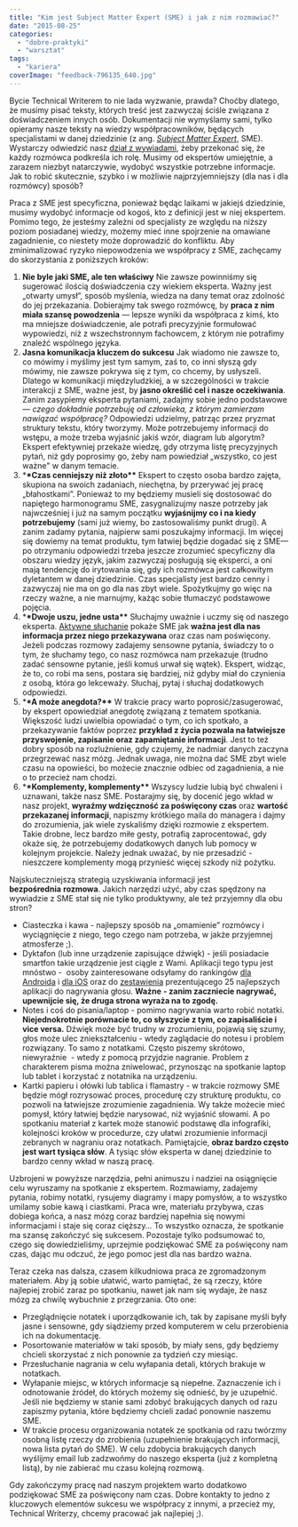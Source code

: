 ```yaml
---
title: "Kim jest Subject Matter Expert (SME) i jak z nim rozmawiać?"
date: "2015-08-25"
categories:
  - "dobre-praktyki"
  - "warsztat"
tags:
  - "kariera"
coverImage: "feedback-796135_640.jpg"
---
```


Bycie Technical Writerem to nie lada wyzwanie, prawda? Choćby dlatego, że musimy pisać teksty, których treść jest zazwyczaj ściśle związana z doświadczeniem innych osób. Dokumentacji nie wymyślamy sami, tylko opieramy nasze teksty na wiedzy współpracowników, będących specjalistami w danej dziedzinie (z ang. [_Subject Matter Expert_](https://en.wikipedia.org/wiki/Subject-matter_expert "SME"), SME). Wystarczy odwiedzić nasz [dział z wywiadami](http://techwriter.pl/tag/wywiad/), żeby przekonać się, że każdy rozmówca podkreśla ich rolę. Musimy od ekspertów umiejętnie, a zarazem niezbyt natarczywie, wydobyć wszystkie potrzebne informacje. Jak to robić skutecznie, szybko i w możliwie najprzyjemniejszy (dla nas i dla rozmówcy) sposób?

Praca z SME jest specyficzna, ponieważ będąc laikami w jakiejś dziedzinie, musimy wydobyć informacje od kogoś, kto z definicji jest w niej ekspertem.  Pomimo tego, że jesteśmy zależni od specjalisty ze względu na niższy poziom posiadanej wiedzy, możemy mieć inne spojrzenie na omawiane zagadnienie, co niestety może doprowadzić do konfliktu. Aby zminimalizować ryzyko niepowodzenia we współpracy z SME, zachęcamy do skorzystania z poniższych kroków:

1. **Nie byle jaki SME, ale ten właściwy** Nie zawsze powinniśmy się sugerować ilością doświadczenia czy wiekiem eksperta. Ważny jest „otwarty umysł”, sposób myślenia, wiedza na dany temat oraz zdolność do jej przekazania. Dobierajmy tak swego rozmówcę, by **praca z nim miała szansę powodzenia** — lepsze wyniki da współpraca z kimś, kto ma mniejsze doświadczenie, ale potrafi precyzyjnie formułować wypowiedzi, niż z wszechstronnym fachowcem, z którym nie potrafimy znaleźć wspólnego języka.
2. **Jasna komunikacja kluczem do sukcesu** Jak wiadomo nie zawsze to, co mówimy i myślimy jest tym samym, zaś to, co inni słyszą gdy mówimy, nie zawsze pokrywa się z tym, co chcemy, by usłyszeli. Dlatego w komunikacji międzyludzkiej, a w szczególności w trakcie interakcji z SME, ważne jest, by **jasno określić cel i nasze oczekiwania**. Zanim zasypiemy eksperta pytaniami, zadajmy sobie jedno podstawowe — *czego* *dokładnie potrzebuję od człowieka, z którym zamierzam nawiązać współpracę?* Odpowiedzi udzielmy, patrząc przez pryzmat struktury tekstu, który tworzymy. Może potrzebujemy informacji do wstępu, a może trzeba wyjaśnić jakiś wzór, diagram lub algorytm? Ekspert efektywniej przekaże wiedzę, gdy otrzyma listę precyzyjnych pytań, niż gdy poprosimy go, żeby nam powiedział „wszystko, co jest ważne" w danym temacie.
3. \***\*Czas cenniejszy niż złoto\*\*** Ekspert to często osoba bardzo zajęta, skupiona na swoich zadaniach, niechętna, by przerywać jej pracę „błahostkami”. Ponieważ to my będziemy musieli się dostosować do napiętego harmonogramu SME, zasygnalizujmy nasze potrzeby jak najwcześniej i już na samym początku **wyjaśnijmy co i na kiedy potrzebujemy** (sami już wiemy, bo zastosowaliśmy punkt drugi). A zanim zadamy pytania, najpierw sami poszukajmy informacji. Im więcej się dowiemy na temat produktu, tym łatwiej będzie dogadać się z SME—po otrzymaniu odpowiedzi trzeba jeszcze zrozumieć specyficzny dla obszaru wiedzy język, jakim zazwyczaj posługują się eksperci, a oni mają tendencję do irytowania się, gdy ich rozmówca jest całkowitym dyletantem w danej dziedzinie. Czas specjalisty jest bardzo cenny i zazwyczaj nie ma on go dla nas zbyt wiele. Spożytkujmy go więc na rzeczy ważne, a nie marnujmy, każąc sobie tłumaczyć podstawowe pojęcia.
4. \***\*Dwoje uszu, jedne usta\*\*** Słuchajmy uważnie i uczmy się od naszego eksperta. [Aktywne słuchanie](http://edukacja-medialna.wyklady.org/wyklad/458_aktywne-sluchanie.html "Aktywne słuchanie") pokaże SME jak **ważna jest dla nas informacja przez niego przekazywana** oraz czas nam poświęcony. Jeżeli podczas rozmowy zadajemy sensowne pytania, świadczy to o tym, że słuchamy tego, co nasz rozmówca nam przekazuje (trudno zadać sensowne pytanie, jeśli komuś urwał się wątek). Ekspert, widząc, że to, co robi ma sens, postara się bardziej, niż gdyby miał do czynienia z osobą, która go lekceważy. Słuchaj, pytaj i słuchaj dodatkowych odpowiedzi.
5. \***\*A może anegdota?\*\*** W trakcie pracy warto poprosić/zasugerować, by ekspert opowiedział anegdotę związaną z tematem spotkania. Większość ludzi uwielbia opowiadać o tym, co ich spotkało, a przekazywanie faktów poprzez **przykład z życia pozwala na łatwiejsze przyswojenie, zapisanie oraz zapamiętanie informacji**. Jest to też dobry sposób na rozluźnienie, gdy czujemy, że nadmiar danych zaczyna przegrzewać nasz mózg. Jednak uwaga, nie można dać SME zbyt wiele czasu na opowieści, bo możecie znacznie odbiec od zagadnienia, a nie o to przecież nam chodzi.
6. \***\*Komplementy, komplementy\*\*** Wszyscy ludzie lubią być chwaleni i uznawani, także nasz SME. Postarajmy się, by docenić jego wkład w nasz projekt, **wyraźmy wdzięczność za poświęcony czas** oraz **wartość przekazanej informacji**, napiszmy krótkiego maila do managera i dajmy do zrozumienia, jak wiele zyskaliśmy dzięki rozmowie z ekspertem. Takie drobne, lecz bardzo miłe gesty, potrafią zaprocentować, gdy okaże się, że potrzebujemy dodatkowych danych lub pomocy w kolejnym projekcie. Należy jednak uważać, by nie przesadzić - nieszczere komplementy mogą przynieść więcej szkody niż pożytku.

Najskuteczniejszą strategią uzyskiwania informacji jest **bezpośrednia** **rozmowa**. Jakich narzędzi użyć, aby czas spędzony na wywiadzie z SME stał się nie tylko produktywny, ale też przyjemny dla obu stron?

- Ciasteczka i kawa - najlepszy sposób na „omamienie” rozmówcy i wyciągnięcie z niego, tego czego nam potrzeba, w jakże przyjemnej atmosferze ;).
- Dyktafon (lub inne urządzenie zapisujące dźwięk) - jeśli posiadacie smartfon takie urządzenie jest ciągle z Wami. Aplikacji tego typu jest mnóstwo -  osoby zainteresowane odsyłamy do rankingów [dla Androida](http://www.androidauthority.com/best-voice-recorder-apps-for-android-615332/ "Android") i [dla iOS](http://www.iphoneness.com/iphone-apps/best-voice-recorder-iphone-apps/ "iOS") oraz do [zestawienia](https://www.musicinstrumentscenter.com/best-voice-recorder-app/) prezentującego 25 najlepszych aplikacji do nagrywania głosu. **Ważne** **- zanim zaczniecie nagrywać, upewnijcie się, że druga strona wyraża na to zgodę.**
- Notes i coś do pisania/laptop - pomimo nagrywania warto robić notatki. **Niejednokrotnie porównacie to, co słyszycie z tym, co zapisaliście i vice versa.** Dźwięk może być trudny w zrozumieniu, pojawią się szumy, głos może ulec zniekształceniu - wtedy zaglądacie do notesu i problem rozwiązany. To samo z notatkami. Często piszemy skrótowo, niewyraźnie  - wtedy z pomocą przyjdzie nagranie. Problem z charakterem pisma można zniwelować, przynosząc na spotkanie laptop lub tablet i korzystać z notatnika na urządzeniu.
- Kartki papieru i ołówki lub tablica i flamastry - w trakcie rozmowy SME będzie mógł rozrysować proces, procedurę czy strukturę produktu, co pozwoli na łatwiejsze zrozumienie zagadnienia. Wy także możecie mieć pomysł, który łatwiej będzie narysować, niż wyjaśnić słowami. A po spotkaniu materiał z kartek może stanowić podstawę dla infografiki, kolejności kroków w procedurze, czy ułatwi zrozumienie informacji zebranych w nagraniu oraz notatkach. Pamiętajcie, **obraz bardzo często jest wart tysiąca słów**. A tysiąc słów eksperta w danej dziedzinie to bardzo cenny wkład w naszą pracę.

Uzbrojeni w powyższe narzędzia, pełni animuszu i nadziei na osiągnięcie celu wyruszamy na spotkanie z ekspertem. Rozmawiamy, zadajemy pytania, robimy notatki, rysujemy diagramy i mapy pomysłów, a to wszystko umilamy sobie kawą i ciastkami. Praca wre, materiału przybywa, czas dobiega końca, a nasz mózg coraz bardziej napełnia się nowymi informacjami i staje się coraz cięższy… To wszystko oznacza, że spotkanie ma szansę zakończyć się sukcesem. Pozostaje tylko podsumować to, czego się dowiedzieliśmy, uprzejmie podziękować SME za poświęcony nam czas, dając mu odczuć, że jego pomoc jest dla nas bardzo ważna.

Teraz czeka nas dalsza, czasem kilkudniowa praca ze zgromadzonym materiałem. Aby ją sobie ułatwić, warto pamiętać, że są rzeczy, które najlepiej zrobić zaraz po spotkaniu, nawet jak nam się wydaje, że nasz mózg za chwilę wybuchnie z przegrzania. Oto one:

- Przeglądnięcie notatek i uporządkowanie ich, tak by zapisane myśli były jasne i sensowne, gdy siądziemy przed komputerem w celu przerobienia ich na dokumentację.
- Posortowanie materiałów w taki sposób, by miały sens, gdy będziemy chcieli skorzystać z nich ponownie za tydzień czy miesiąc.
- Przesłuchanie nagrania w celu wyłapania detali, których brakuje w notatkach.
- Wyłapanie miejsc, w których informacje są niepełne. Zaznaczenie ich i odnotowanie źródeł, do których możemy się odnieść, by je uzupełnić. Jeśli nie będziemy w stanie sami zdobyć brakujących danych od razu zapiszmy pytania, które będziemy chcieli zadać ponownie naszemu SME.
- W trakcie procesu organizowania notatek ze spotkania od razu twórzmy osobną listę rzeczy do zrobienia (uzupełnienie brakujących informacji, nowa lista pytań do SME). W celu zdobycia brakujących danych wyślijmy email lub zadzwońmy do naszego eksperta (już z kompletną listą), by nie zabierać mu czasu kolejną rozmową.

Gdy zakończymy pracę nad naszym projektem warto dodatkowo podziękować SME za poświęcony nam czas. Dobre kontakty to jedno z kluczowych elementów sukcesu we współpracy z innymi, a przecież my, Technical Writerzy, chcemy pracować jak najlepiej ;).
